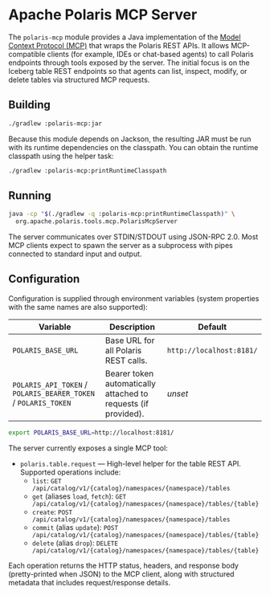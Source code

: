 # Apache Polaris MCP Server

The `polaris-mcp` module provides a Java implementation of the
[Model Context Protocol (MCP)](https://modelcontextprotocol.io) that
wraps the Polaris REST APIs. It allows MCP-compatible clients (for
example, IDEs or chat-based agents) to call Polaris endpoints through
tools exposed by the server. The initial focus is on the Iceberg table
REST endpoints so that agents can list, inspect, modify, or delete
tables via structured MCP requests.

## Building

```bash
./gradlew :polaris-mcp:jar
```

Because this module depends on Jackson, the resulting JAR must be run with
its runtime dependencies on the classpath. You can obtain the runtime classpath
using the helper task:

```bash
./gradlew :polaris-mcp:printRuntimeClasspath
```

## Running

```bash
java -cp "$(./gradlew -q :polaris-mcp:printRuntimeClasspath)" \
  org.apache.polaris.tools.mcp.PolarisMcpServer
```

The server communicates over STDIN/STDOUT using JSON-RPC 2.0. Most MCP
clients expect to spawn the server as a subprocess with pipes connected to
standard input and output.

## Configuration

Configuration is supplied through environment variables (system properties
with the same names are also supported):

| Variable | Description | Default |
|----------|-------------|---------|
| `POLARIS_BASE_URL` | Base URL for all Polaris REST calls. | `http://localhost:8181/` |
| `POLARIS_API_TOKEN` / `POLARIS_BEARER_TOKEN` / `POLARIS_TOKEN` | Bearer token automatically attached to requests (if provided). | _unset_ |

```bash
export POLARIS_BASE_URL=http://localhost:8181/
```

The server currently exposes a single MCP tool:

* `polaris.table.request` — High-level helper for the table REST API. Supported operations include:
  * `list`: `GET /api/catalog/v1/{catalog}/namespaces/{namespace}/tables`
  * `get` (aliases `load`, `fetch`): `GET /api/catalog/v1/{catalog}/namespaces/{namespace}/tables/{table}`
  * `create`: `POST /api/catalog/v1/{catalog}/namespaces/{namespace}/tables`
  * `commit` (alias `update`): `POST /api/catalog/v1/{catalog}/namespaces/{namespace}/tables/{table}`
  * `delete` (alias `drop`): `DELETE /api/catalog/v1/{catalog}/namespaces/{namespace}/tables/{table}`

Each operation returns the HTTP status, headers, and response body (pretty-printed
when JSON) to the MCP client, along with structured metadata that includes
request/response details.
